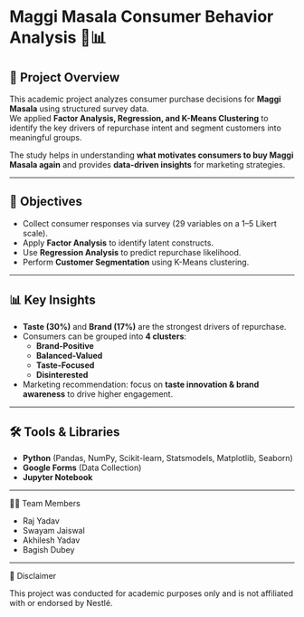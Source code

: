# Maggi Masala Consumer Behavior Analysis 🍜📊

## 📌 Project Overview
This academic project analyzes consumer purchase decisions for **Maggi Masala** using structured survey data.  
We applied **Factor Analysis, Regression, and K-Means Clustering** to identify the key drivers of repurchase intent and segment customers into meaningful groups.  

The study helps in understanding **what motivates consumers to buy Maggi Masala again** and provides **data-driven insights** for marketing strategies.  

---

## 🎯 Objectives
- Collect consumer responses via survey (29 variables on a 1–5 Likert scale).  
- Apply **Factor Analysis** to identify latent constructs.  
- Use **Regression Analysis** to predict repurchase likelihood.  
- Perform **Customer Segmentation** using K-Means clustering.  

---

## 📊 Key Insights
- **Taste (30%)** and **Brand (17%)** are the strongest drivers of repurchase.  
- Consumers can be grouped into **4 clusters**:  
  - **Brand-Positive**  
  - **Balanced-Valued**  
  - **Taste-Focused**  
  - **Disinterested**  
- Marketing recommendation: focus on **taste innovation & brand awareness** to drive higher engagement.  

---

## 🛠️ Tools & Libraries
- **Python** (Pandas, NumPy, Scikit-learn, Statsmodels, Matplotlib, Seaborn)  
- **Google Forms** (Data Collection)  
- **Jupyter Notebook**  

---
👨‍💻 Team Members

- Raj Yadav
- Swayam Jaiswal
- Akhilesh Yadav
- Bagish Dubey
---
📢 Disclaimer

This project was conducted for academic purposes only and is not affiliated with or endorsed by Nestlé.

